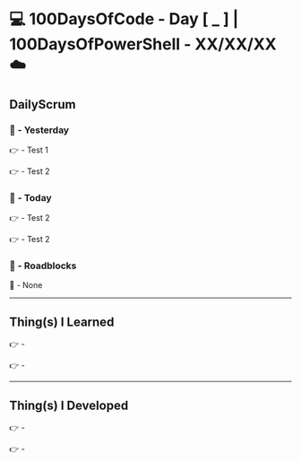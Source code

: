 # :computer: 100DaysOfCode - Day [ _ ]   |   100DaysOfPowerShell - XX/XX/XX :cloud:

## DailyScrum                   

### :checkered_flag: _-_ Yesterday

:point_right: _-_ Test 1

:point_right: _-_ Test 2

### :checkered_flag: _-_ Today

:point_right: _-_ Test 2

:point_right: _-_ Test 2

### :construction: _-_ Roadblocks

:construction_worker: _-_ None

------
## Thing(s) I Learned

:point_right: _-_

:point_right: _-_

------
## Thing(s) I Developed

:point_right: _-_

:point_right: _-_